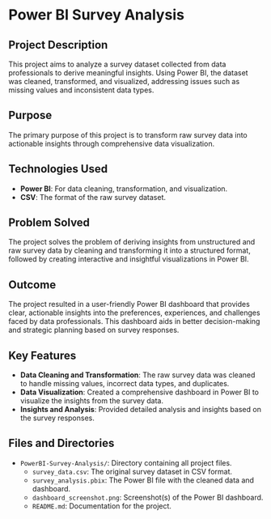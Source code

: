 # Power BI Survey Analysis

## Project Description
This project aims to analyze a survey dataset collected from data professionals to derive meaningful insights. Using Power BI, the dataset was cleaned, transformed, and visualized, addressing issues such as missing values and inconsistent data types.

## Purpose
The primary purpose of this project is to transform raw survey data into actionable insights through comprehensive data visualization.

## Technologies Used
- **Power BI**: For data cleaning, transformation, and visualization.
- **CSV**: The format of the raw survey dataset.

## Problem Solved
The project solves the problem of deriving insights from unstructured and raw survey data by cleaning and transforming it into a structured format, followed by creating interactive and insightful visualizations in Power BI.


## Outcome
The project resulted in a user-friendly Power BI dashboard that provides clear, actionable insights into the preferences, experiences, and challenges faced by data professionals. This dashboard aids in better decision-making and strategic planning based on survey responses.

## Key Features
- **Data Cleaning and Transformation**: The raw survey data was cleaned to handle missing values, incorrect data types, and duplicates.
- **Data Visualization**: Created a comprehensive dashboard in Power BI to visualize the insights from the survey data.
- **Insights and Analysis**: Provided detailed analysis and insights based on the survey responses.

## Files and Directories
- `PowerBI-Survey-Analysis/`: Directory containing all project files.
  - `survey_data.csv`: The original survey dataset in CSV format.
  - `survey_analysis.pbix`: The Power BI file with the cleaned data and dashboard.
  - `dashboard_screenshot.png`: Screenshot(s) of the Power BI dashboard.
  - `README.md`: Documentation for the project.


